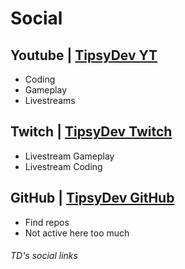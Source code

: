 # Social

## Youtube | <a href="https://www.youtube.com/channel/UCZ1mg_1a4I3D2ePD1B-zhtw" target="_blank">TipsyDev YT</a> 
* Coding
* Gameplay
* Livestreams

## Twitch  | <a href="https://www.twitch.tv/tipsydev" target="_blank">TipsyDev Twitch</a>
* Livestream Gameplay
* Livestream Coding

## GitHub  | <a href="https://github.com/TipsyDev" target="_blank">TipsyDev GitHub</a>
* Find repos
* Not active here too much

###### TD's social links
